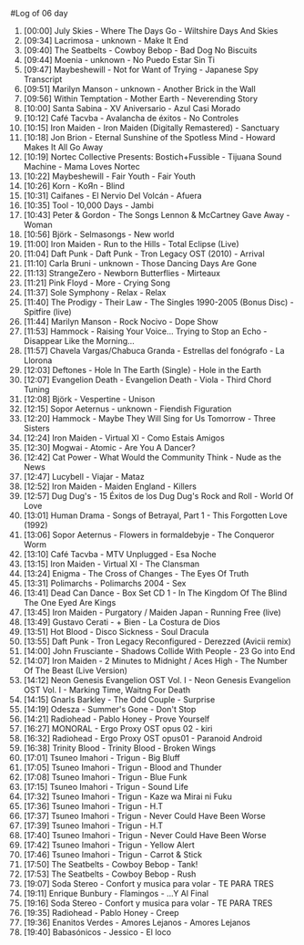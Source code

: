 #Log of 06 day

1. [00:00] July Skies - Where The Days Go - Wiltshire Days And Skies
1. [09:34] Lacrimosa - unknown - Make It End
1. [09:40] The Seatbelts - Cowboy Bebop - Bad Dog No Biscuits
1. [09:44] Moenia - unknown - No Puedo Estar Sin Ti
1. [09:47] Maybeshewill - Not for Want of Trying - Japanese Spy Transcript
1. [09:51] Marilyn Manson - unknown - Another Brick in the Wall
1. [09:56] Within Temptation - Mother Earth - Neverending Story
1. [10:00] Santa Sabina - XV Aniversario - Azul Casi Morado
1. [10:12] Café Tacvba - Avalancha de éxitos - No Controles
1. [10:15] Iron Maiden - Iron Maiden (Digitally Remastered) - Sanctuary
1. [10:18] Jon Brion - Eternal Sunshine of the Spotless Mind - Howard Makes It All Go Away
1. [10:19] Nortec Collective Presents: Bostich+Fussible - Tijuana Sound Machine - Mama Loves Nortec
1. [10:22] Maybeshewill - Fair Youth - Fair Youth
1. [10:26] Korn - KoЯn - Blind
1. [10:31] Caifanes - El Nervio Del Volcán - Afuera
1. [10:35] Tool - 10,000 Days - Jambi
1. [10:43] Peter & Gordon - The Songs Lennon & McCartney Gave Away - Woman
1. [10:56] Björk - Selmasongs - New world
1. [11:00] Iron Maiden - Run to the Hills - Total Eclipse (Live)
1. [11:04] Daft Punk - Daft Punk - Tron Legacy OST (2010) - Arrival
1. [11:10] Carla Bruni - unknown - Those Dancing Days Are Gone
1. [11:13] StrangeZero - Newborn Butterflies - Mirteaux
1. [11:21] Pink Floyd - More - Crying Song
1. [11:37] Sole Symphony - Relax - Relax
1. [11:40] The Prodigy - Their Law - The Singles 1990-2005 (Bonus Disc) - Spitfire (live)
1. [11:44] Marilyn Manson - Rock Nocivo - Dope Show
1. [11:53] Hammock - Raising Your Voice... Trying to Stop an Echo - Disappear Like the Morning…
1. [11:57] Chavela Vargas/Chabuca Granda - Estrellas del fonógrafo - La Llorona
1. [12:03] Deftones - Hole In The Earth (Single) - Hole in the Earth
1. [12:07] Evangelion Death - Evangelion Death - Viola - Third Chord Tuning
1. [12:08] Björk - Vespertine - Unison
1. [12:15] Sopor Aeternus - unknown - Fiendish Figuration
1. [12:20] Hammock - Maybe They Will Sing for Us Tomorrow - Three Sisters
1. [12:24] Iron Maiden - Virtual XI - Como Estais Amigos
1. [12:30] Mogwai - Atomic - Are You A Dancer?
1. [12:42] Cat Power - What Would the Community Think - Nude as the News
1. [12:47] Lucybell - Viajar - Mataz
1. [12:52] Iron Maiden - Maiden England - Killers
1. [12:57] Dug Dug's - 15 Éxitos de los Dug Dug's Rock and Roll - World Of Love
1. [13:01] Human Drama - Songs of Betrayal, Part 1 - This Forgotten Love (1992)
1. [13:06] Sopor Aeternus - Flowers in formaldebyje - The Conqueror Worm
1. [13:10] Café Tacvba - MTV Unplugged - Esa Noche
1. [13:15] Iron Maiden - Virtual XI - The Clansman
1. [13:24] Enigma - The Cross of Changes - The Eyes Of Truth
1. [13:31] Polimarchs - Polimarchs 2004 - Sex
1. [13:41] Dead Can Dance - Box Set CD 1 - In The Kingdom Of The Blind The One Eyed Are Kings
1. [13:45] Iron Maiden - Purgatory / Maiden Japan - Running Free (live)
1. [13:49] Gustavo Cerati - + Bien - La Costura de Dios
1. [13:51] Hot Blood - Disco Sickness - Soul Dracula
1. [13:55] Daft Punk - Tron Legacy Reconfigured - Derezzed (Avicii remix)
1. [14:00] John Frusciante - Shadows Collide With People - 23 Go into End
1. [14:07] Iron Maiden - 2 Minutes to Midnight / Aces High - The Number Of The Beast (Live Version)
1. [14:12] Neon Genesis Evangelion OST Vol. I - Neon Genesis Evangelion OST Vol. I - Marking Time, Waitng For Death
1. [14:15] Gnarls Barkley - The Odd Couple - Surprise
1. [14:19] Odesza - Summer's Gone - Don't Stop
1. [14:21] Radiohead - Pablo Honey - Prove Yourself
1. [16:27] MONORAL - Ergo Proxy OST opus 02 - kiri
1. [16:32] Radiohead - Ergo Proxy OST opus01 - Paranoid Android
1. [16:38] Trinity Blood - Trinity Blood - Broken Wings
1. [17:01] Tsuneo Imahori - Trigun - Big Bluff
1. [17:05] Tsuneo Imahori - Trigun - Blood and Thunder
1. [17:08] Tsuneo Imahori - Trigun - Blue Funk
1. [17:15] Tsuneo Imahori - Trigun - Sound Life
1. [17:32] Tsuneo Imahori - Trigun - Kaze wa Mirai ni Fuku
1. [17:36] Tsuneo Imahori - Trigun - H.T
1. [17:37] Tsuneo Imahori - Trigun - Never Could Have Been Worse
1. [17:39] Tsuneo Imahori - Trigun - H.T
1. [17:40] Tsuneo Imahori - Trigun - Never Could Have Been Worse
1. [17:42] Tsuneo Imahori - Trigun - Yellow Alert
1. [17:46] Tsuneo Imahori - Trigun - Carrot & Stick
1. [17:50] The Seatbelts - Cowboy Bebop - Tank!
1. [17:53] The Seatbelts - Cowboy Bebop - Rush
1. [19:07] Soda Stereo - Confort y musica para volar - TE PARA TRES
1. [19:11] Enrique Bunbury - Flamingos - ...Y Al Final
1. [19:16] Soda Stereo - Confort y musica para volar - TE PARA TRES
1. [19:35] Radiohead - Pablo Honey - Creep
1. [19:36] Enanitos Verdes - Amores Lejanos - Amores Lejanos
1. [19:40] Babasónicos - Jessico - El loco
